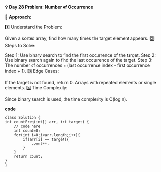 
**💡 Day 28 Problem: Number of Occurrence**

**🧠 Approach:**

1️⃣ Understand the Problem:

Given a sorted array, find how many times the target element appears.
2️⃣ Steps to Solve:

Step 1: Use binary search to find the first occurrence of the target.
Step 2: Use binary search again to find the last occurrence of the target.
Step 3: The number of occurrences = (last occurrence index - first occurrence index + 1).
3️⃣ Edge Cases:

If the target is not found, return 0.
Arrays with repeated elements or single elements.
4️⃣ Time Complexity:

Since binary search is used, the time complexity is O(log n).

**code**

    class Solution {
    int countFreq(int[] arr, int target) {
        // code here
        int count=0;
        for(int i=0;i<arr.length;i++){
            if(arr[i] == target){
                count++;
            }
        }
        return count;
    }
    }
